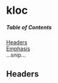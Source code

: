 # kloc

##### Table of Contents  #####
[Headers](#headers)  
[Emphasis](#emphasis)  
...snip...    
<a name="headers"/>
## Headers
